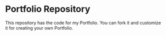 # Portfolio Repository
 This repository has the code for my Portfolio. You can fork it and customize it for creating your own Portfolio.
